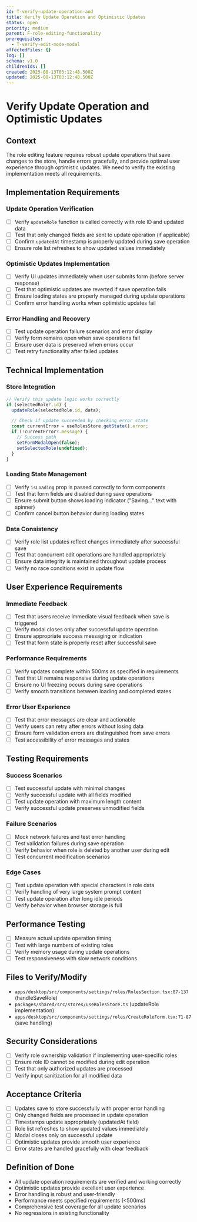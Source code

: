 ```yaml
---
id: T-verify-update-operation-and
title: Verify Update Operation and Optimistic Updates
status: open
priority: medium
parent: F-role-editing-functionality
prerequisites:
  - T-verify-edit-mode-modal
affectedFiles: {}
log: []
schema: v1.0
childrenIds: []
created: 2025-08-13T03:12:48.500Z
updated: 2025-08-13T03:12:48.500Z
---
```


# Verify Update Operation and Optimistic Updates

## Context

The role editing feature requires robust update operations that save changes to the store, handle errors gracefully, and provide optimal user experience through optimistic updates. We need to verify the existing implementation meets all requirements.

## Implementation Requirements

### Update Operation Verification

- [ ] Verify `updateRole` function is called correctly with role ID and updated data
- [ ] Test that only changed fields are sent to update operation (if applicable)
- [ ] Confirm `updatedAt` timestamp is properly updated during save operation
- [ ] Ensure role list refreshes to show updated values immediately

### Optimistic Updates Implementation

- [ ] Verify UI updates immediately when user submits form (before server response)
- [ ] Test that optimistic updates are reverted if save operation fails
- [ ] Ensure loading states are properly managed during update operations
- [ ] Confirm error handling works when optimistic updates fail

### Error Handling and Recovery

- [ ] Test update operation failure scenarios and error display
- [ ] Verify form remains open when save operations fail
- [ ] Ensure user data is preserved when errors occur
- [ ] Test retry functionality after failed updates

## Technical Implementation

### Store Integration

```typescript
// Verify this update logic works correctly
if (selectedRole?.id) {
  updateRole(selectedRole.id, data);

  // Check if update succeeded by checking error state
  const currentError = useRolesStore.getState().error;
  if (!currentError?.message) {
    // Success path
    setFormModalOpen(false);
    setSelectedRole(undefined);
  }
}
```

### Loading State Management

- [ ] Verify `isLoading` prop is passed correctly to form components
- [ ] Test that form fields are disabled during save operations
- [ ] Ensure submit button shows loading indicator ("Saving..." text with spinner)
- [ ] Confirm cancel button behavior during loading states

### Data Consistency

- [ ] Verify role list updates reflect changes immediately after successful save
- [ ] Test that concurrent edit operations are handled appropriately
- [ ] Ensure data integrity is maintained throughout update process
- [ ] Verify no race conditions exist in update flow

## User Experience Requirements

### Immediate Feedback

- [ ] Test that users receive immediate visual feedback when save is triggered
- [ ] Verify modal closes only after successful update operation
- [ ] Ensure appropriate success messaging or indication
- [ ] Test that form state is properly reset after successful save

### Performance Requirements

- [ ] Verify updates complete within 500ms as specified in requirements
- [ ] Test that UI remains responsive during update operations
- [ ] Ensure no UI freezing occurs during save operations
- [ ] Verify smooth transitions between loading and completed states

### Error User Experience

- [ ] Test that error messages are clear and actionable
- [ ] Verify users can retry after errors without losing data
- [ ] Ensure form validation errors are distinguished from save errors
- [ ] Test accessibility of error messages and states

## Testing Requirements

### Success Scenarios

- [ ] Test successful update with minimal changes
- [ ] Verify successful update with all fields modified
- [ ] Test update operation with maximum length content
- [ ] Verify successful update preserves unmodified fields

### Failure Scenarios

- [ ] Mock network failures and test error handling
- [ ] Test validation failures during save operation
- [ ] Verify behavior when role is deleted by another user during edit
- [ ] Test concurrent modification scenarios

### Edge Cases

- [ ] Test update operation with special characters in role data
- [ ] Verify handling of very large system prompt content
- [ ] Test update operation after long idle periods
- [ ] Verify behavior when browser storage is full

## Performance Testing

- [ ] Measure actual update operation timing
- [ ] Test with large numbers of existing roles
- [ ] Verify memory usage during update operations
- [ ] Test responsiveness with slow network conditions

## Files to Verify/Modify

- `apps/desktop/src/components/settings/roles/RolesSection.tsx:87-137` (handleSaveRole)
- `packages/shared/src/stores/useRolesStore.ts` (updateRole implementation)
- `apps/desktop/src/components/settings/roles/CreateRoleForm.tsx:71-87` (save handling)

## Security Considerations

- [ ] Verify role ownership validation if implementing user-specific roles
- [ ] Ensure role ID cannot be modified during edit operation
- [ ] Test that only authorized updates are processed
- [ ] Verify input sanitization for all modified data

## Acceptance Criteria

- [ ] Updates save to store successfully with proper error handling
- [ ] Only changed fields are processed in update operation
- [ ] Timestamps update appropriately (updatedAt field)
- [ ] Role list refreshes to show updated values immediately
- [ ] Modal closes only on successful update
- [ ] Optimistic updates provide smooth user experience
- [ ] Error states are handled gracefully with clear feedback

## Definition of Done

- All update operation requirements are verified and working correctly
- Optimistic updates provide excellent user experience
- Error handling is robust and user-friendly
- Performance meets specified requirements (<500ms)
- Comprehensive test coverage for all update scenarios
- No regressions in existing functionality
